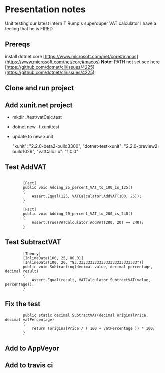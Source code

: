 # Presentation notes

Unit testing our latest intern T Rump's superduper VAT calculator
I have a feeling that he is FIRED

## Prereqs

install dotnet core [https://www.microsoft.com/net/core#macos](https://www.microsoft.com/net/core#macos)
**Note:** PATH not set see here [https://github.com/dotnet/cli/issues/4225](https://github.com/dotnet/cli/issues/4225)

## Clone and run project
## Add xunit.net project

* mkdir ./test/vatCalc.test
* dotnet new -t xunittest

* update to new xunit

    "xunit": "2.2.0-beta2-build3300",
    "dotnet-test-xunit": "2.2.0-preview2-build1029",
    "vatCalc.lib": "1.0.0"

## Test AddVAT

```

        [Fact]
        public void Adding_25_percent_VAT_to_100_is_125() 
        {
            Assert.Equal(125, VATCalculator.AddVAT(100, 25));
        }

        [Fact]
        public void Adding_20_percent_VAT_to_200_is_240() 
        {
            Assert.True(VATCalculator.AddVAT(200, 20) == 240);
        }

```
## Test SubtractVAT


```
        [Theory]
        [InlineData(100, 25, 80.0)]
        [InlineData(100, 20, "83.33333333333333333333333333")]
        public void Subtracting(decimal value, decimal percentage, decimal result)
        {
            Assert.Equal(result, VATCalculator.SubtractVAT(value, percentage));
        }
```

## Fix the test

```
        public static decimal SubtractVAT(decimal originalPrice, decimal vatPercentage)
        {    
            return (originalPrice / ( 100 + vatPercentage )) * 100;
        }
```

## Add to AppVeyor

## Add to travis ci